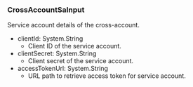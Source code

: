 ### CrossAccountSaInput
Service account details of the cross-account.

- clientId: System.String
  - Client ID of the service account.
- clientSecret: System.String
  - Client secret of the service account.
- accessTokenUrl: System.String
  - URL path to retrieve access token for service account.
